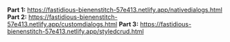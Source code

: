 **Part 1:** https://fastidious-bienenstitch-57e413.netlify.app/nativedialogs.html
**Part 2:** https://fastidious-bienenstitch-57e413.netlify.app/customdialogs.html
**Part 3:** https://fastidious-bienenstitch-57e413.netlify.app/styledcrud.html